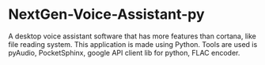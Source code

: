 # NextGen-Voice-Assistant-py
A desktop voice assistant software that has more features than cortana, like file reading system. This application is made using Python. Tools are used is pyAudio, PocketSphinx, google API client lib for python, FLAC encoder.
